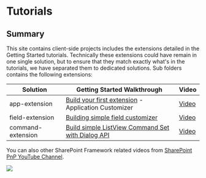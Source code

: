 # Tutorials

## Summary

This site contains client-side projects includes the extensions detailed in the Getting Started tutorials. Technically these extensions could have remain in one single solution, but to ensure that they match exactly what's in the tutorials, we have separated them to dedicated solutions. Sub folders contains the following extensions:

| Solution  | Getting Started Walkthrough | Video
| ------------- | ------------- | ------------- |
| app-extension  | [Build your first extension](https://dev.office.com/sharepoint/docs/spfx/extensions/get-started/build-a-hello-world-extension) - Application Customizer  | [Video](https://www.youtube.com/watch?v=0BeS0HukW24&list=PLR9nK3mnD-OXtWO5AIIr7nCR3sWutACpV)  |
| field-extension  | [Building simple field customizer](https://dev.office.com/sharepoint/docs/spfx/extensions/get-started/building-simple-field-customizer)  | [Video](https://www.youtube.com/watch?v=fijOzUmlXrY&list=PLR9nK3mnD-OXtWO5AIIr7nCR3sWutACpV) |
| command-extension  | [Build simple ListView Command Set with Dialog API](https://dev.office.com/sharepoint/docs/spfx/extensions/get-started/building-simple-cmdset-with-dialog-api)  | [Video](https://www.youtube.com/watch?v=iW0LQQqAY0Y&list=PLR9nK3mnD-OXtWO5AIIr7nCR3sWutACpV)  |

You can also other SharePoint Framework related videos from [SharePoint PnP YouTube Channel](https://aka.ms/SPPnP-Videos).


<img src="https://telemetry.sharepointpnp.com/sp-dev-fx-extensions/tutorials" />